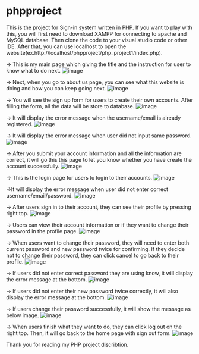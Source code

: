 # phpproject
This is the project for Sign-in system written in PHP.
If you want to play with this, you will first need to download XAMPP for connecting to apache and MySQL database.
Then clone the code to your visual studio code or other IDE.
After that, you can use localhost to open the website(ex.http://localhost/phpproject/php_project1/index.php).

->   This is my main page which giving the title and the instruction for user to know what to do next.
![image](https://github.com/Kl0y2u2n8a/phpproject/assets/61998592/68f73b8b-6db4-438d-9f7d-6b71432e5aba)

->  Next, when you go to about us page, you can see what this website is doing and how you can keep going next.
 ![image](https://github.com/Kl0y2u2n8a/phpproject/assets/61998592/796c771c-444d-4adc-a929-92a5dc11d0e9)

->  You will see the sign up form for users to create their own accounts. After filling the form, all the data will be store to database.
![image](https://github.com/Kl0y2u2n8a/phpproject/assets/61998592/f8311096-9b6d-4f14-bfa8-540dbab835fb)
  
 ->  It will display the error message when the username/email is already registered.
 ![image](https://github.com/Kl0y2u2n8a/phpproject/assets/61998592/2301892f-1cbe-496b-a89e-e53312bc10e7)

 ->  It will display the error message when user did not input same password.
 ![image](https://github.com/Kl0y2u2n8a/phpproject/assets/61998592/c08736ce-b450-4ead-b267-3d198b3204dc)
  


->  After you submit your account information and all the information are correct, it will go this this page to let you know whether you have create the account successfully.
![image](https://github.com/Kl0y2u2n8a/phpproject/assets/61998592/64b576d7-4b0a-47d6-8026-8bc4a0d6a1bd)

-> This is the login page for users to login to their accounts.
![image](https://github.com/Kl0y2u2n8a/phpproject/assets/61998592/d377a7bf-0d67-407c-88d4-ac67a7dad70f)


->It will display the error message when user did not enter correct username/email/password.
![image](https://github.com/Kl0y2u2n8a/phpproject/assets/61998592/b44c7b18-793e-4915-941f-062a1b8ea9b0)

-> After users sign in to their account, they can see their profile by pressing right top.
![image](https://github.com/Kl0y2u2n8a/phpproject/assets/61998592/8f1b8812-c9e3-4f73-9033-e913c5a5ac8d)

-> Users can view their account information or if they want to change their password in the profile page.
![image](https://github.com/Kl0y2u2n8a/phpproject/assets/61998592/fe6606ec-3534-4192-a6c0-0e8f394b3e12)

-> When users want to change their password, they will need to enter both current password and new password twice for confirming. If they decide not to change their password, they can click cancel to go back to their profile.
![image](https://github.com/Kl0y2u2n8a/phpproject/assets/61998592/ff9b4f53-01b3-4e87-8a46-0b00a3c17770)

-> If users did not enter correct password they are using know, it will display the error message at the bottom.
![image](https://github.com/Kl0y2u2n8a/phpproject/assets/61998592/62efada2-cd42-477b-b4a0-e38c08cb274b)

-> If users did not enter their new password twice correctly, it will also display the error message at the bottom.
![image](https://github.com/Kl0y2u2n8a/phpproject/assets/61998592/a94b2731-b4ac-4100-ba15-b77cc4d537f2)


-> If users change their password successfully, it will show the message as below image.
![image](https://github.com/Kl0y2u2n8a/phpproject/assets/61998592/42aa1ff2-a7ce-48b5-849b-036cc93c907d)

-> When users finish what they want to do, they can click log out on the right top. Then, it will go back to the home page with sign out form.
![image](https://github.com/Kl0y2u2n8a/phpproject/assets/61998592/b608dd97-7b8d-445a-9ff2-84d769e2f1bf)

Thank you for reading my PHP project discribtion.
